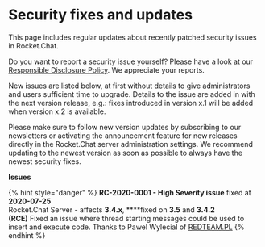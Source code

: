 # Security fixes and updates

This page includes regular updates about recently patched security issues in Rocket.Chat.

Do you want to report a security issue yourself? Please have a look at our [Responsible Disclosure Policy](https://docs.rocket.chat/contributors/contributing/security#if-you-find-a-security-issue). We appreciate your reports.

New issues are listed below, at first without details to give administrators and users sufficient time to upgrade. Details to the issue are added in with the next version release, e.g.: fixes introduced in version x.1 will be added when version x.2 is available.

Please make sure to follow new version updates by subscribing to our newsletters or activating the announcement feature for new releases directly in the Rocket.Chat server administration settings. We recommend updating to the newest version as soon as possible to always have the newest security fixes.

**Issues**

{% hint style="danger" %}
**RC-2020-0001 - High Severity issue** fixed at **2020-07-25**  
Rocket.Chat Server - affects **3.4.x**, ****fixed on **3.5** and **3.4.2**  
**\(RCE\)** Fixed an issue where thread starting messages could be used to insert and execute code. Thanks to Pawel Wylecial of [REDTEAM.PL](http://redteam.pl/)
{% endhint %}

